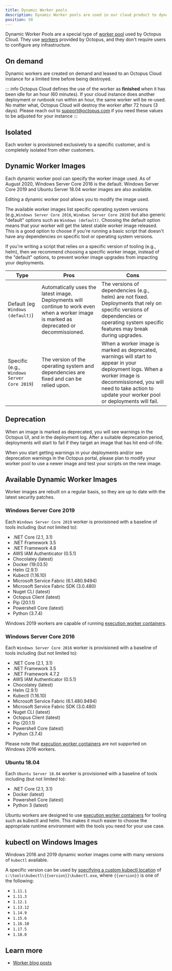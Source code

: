 ```yaml
---
title: Dynamic Worker pools
description: Dynamic Worker pools are used in our cloud product to dynamically create and assign workers to running tasks.  This page describes how dynamic worker pools work.
position: 50
---
```


Dynamic Worker Pools are a special type of [worker pool](/docs/infrastructure/workers/worker-pools.md) used by Octopus Cloud.  They use [workers](/docs/infrastructure/workers/index.md) provided by Octopus, and they don't require users to configure any infrastructure.  

## On demand

Dynamic workers are created on demand and leased to an Octopus Cloud instance for a limited time before being destroyed.  

::: info
Octopus Cloud defines the use of the worker as **finished** when it has been idle for an hour (60 minutes). If your cloud instance does another deployment or runbook run within an hour, the same worker will be re-used.  No matter what, Octopus Cloud will destroy the worker after 72 hours (3 days). Please reach out to [support@octopus.com](mailto:support@octopus.com) if you need these values to be adjusted for your instance
:::

## Isolated

Each worker is provisioned exclusively to a specific customer, and is completely isolated from other customers.

## Dynamic Worker Images

Each dynamic worker pool can specify the worker image used. As of August 2020, Windows Server Core 2016 is the default. Windows Server Core 2019 and Ubuntu Server 18.04 worker images are also available.

Editing a dynamic worker pool allows you to modify the image used. 

The available worker images list specific operating system versions (e.g.,`Windows Server Core 2016`, `Windows Server Core 2019`) but also generic "default" options such as `Windows (default)`. Choosing the default option means that your worker will get the latest stable worker image released. This is a good option to choose if you're running a basic script that doesn't have any dependencies on specific tool or operating system versions.

If you're writing a script that relies on a specific version of tooling (e.g., helm), then we recommend choosing a specific worker image, instead of the "default" options, to prevent worker image upgrades from impacting your deployments.

|Type | Pros | Cons |
|-----|------|------|
| Default (eg `Windows (default)`) | Automatically uses the latest image. Deployments will continue to work even when a worker image is marked as deprecated or decommissioned.| The versions of dependencies (e.g., helm) are not fixed. Deployments that rely on specific versions of dependencies or operating system specific features may break during upgrades. |
| Specific (e.g., `Windows Server Core 2019`) | The version of the operating system and dependencies are fixed and can be relied upon. | When a worker image is marked as deprecated, warnings will start to appear in your deployment logs. When a worker image is decommissioned, you will need to take action to update your worker pool or deployments will fail. |

## Deprecation

When an image is marked as deprecated, you will see warnings in the Octopus UI, and in the deployment log. After a suitable deprecation period, deployments will start to fail if they target an image that has hit end-of-life.

When you start getting warnings in your deployments and/or see deprecation warnings in the Octopus portal, please plan to modify your worker pool to use a newer image and test your scripts on the new image.

## Available Dynamic Worker Images 

Worker images are rebuilt on a regular basis, so they are up to date with the latest security patches.

### Windows Server Core 2019

Each `Windows Server Core 2019` worker is provisioned with a baseline of tools including (but not limited to):

- .NET Core (2.1, 3.1)
- .NET Framework 3.5
- .NET Framework 4.8
- AWS IAM Authenticator (0.5.1)
- Chocolatey (latest)
- Docker (19.03.5)
- Helm (2.9.1)
- Kubectl (1.16.10)
- Microsoft Service Fabric (6.1.480.9494)
- Microsoft Service Fabric SDK (3.0.480)
- Nuget CLI (latest)
- Octopus Client (latest)
- Pip (20.1.1)
- Powershell Core (latest)
- Python (3.7.4)

Windows 2019 workers are capable of running [execution worker containers](/docs/deployment-process/execution-containers-for-workers/index.md).

### Windows Server Core 2016

Each `Windows Server Core 2016` worker is provisioned with a baseline of tools including (but not limited to):

- .NET Core (2.1, 3.1)
- .NET Framework 3.5
- .NET Framework 4.7.2
- AWS IAM Authenticator (0.5.1)
- Chocolatey (latest)
- Helm (2.9.1)
- Kubectl (1.16.10)
- Microsoft Service Fabric (6.1.480.9494)
- Microsoft Service Fabric SDK (3.0.480)
- Nuget CLI (latest)
- Octopus Client (latest)
- Pip (20.1.1)
- Powershell Core (latest)
- Python (3.7.4)

Please note that [execution worker containers](/docs/deployment-process/execution-containers-for-workers/index.md) are not supported on Windows 2016 workers.

### Ubuntu 18.04

Each `Ubuntu Server 18.04` worker is provisioned with a baseline of tools including (but not limited to):

- .NET Core (2.1, 3.1)
- Docker (latest)
- Powershell Core (latest)
- Python 3 (latest)

Ubuntu workers are designed to use [execution worker containers](https://octopus.com/blog/execution-containers) for tooling such as kubectl and helm. This makes it much easier to choose the appropriate runtime environment with the tools you need for your use case.

## kubectl on Windows Images

Windows 2016 and 2019 dynamic worker images come with many versions of `kubectl` available.

A specific version can be used by [specifying a custom kubectl location](/docs/deployment-examples/kubernetes-deployments/kubectl/index.md) of `c:\tools\kubectl\{{version}}\kubectl.exe`, where `{{version}}` is one of the following: 

- `1.11.1`
- `1.11.3`
- `1.12.1`
- `1.13.12`
- `1.14.9`
- `1.15.6`
- `1.16.10`
- `1.17.5`
- `1.18.0`

## Learn more

- [Worker blog posts](https://octopus.com/blog/tag/workers)
